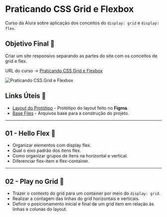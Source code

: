 # Praticando CSS Grid e Flexbox

Curso da Alura sobre aplicação dos conceitos do `display: grid` e `display: flex`.

## Objetivo Final &#x1F3AF;

Criar um site responsivo separando as partes do site com os conceitos de grid e flex.

URL do curso -> [Praticando CSS Grid e Flexbox](https://cursos.alura.com.br/course/praticando-css-grid-flexbox)

![Praticando CSS Grid e Flexbox](https://www.alura.com.br/assets/api/share/curso-praticando-css-grid-flexbox.png)

## Links Úteis &#x1F517;
* [Layout do Protótipo](https://www.figma.com/file/mC6DmuXPGWHYkMWOQD3khm/2713---Praticando-CSS%3A-Grid-e-Flexbox) - Protótipo do layout feito no **Figma**.
* [Base Files](https://github.com/alura-cursos/culturama/archive/e8b36aa5679342f07f552370ae616e3475d41d13.zip) - Arquivos base para a construção do projeto.

***

## 01 - Hello Flex &#x1F516;
* Organizar elementos com display flex.
* Qual o eixo padrão dos itens flex.
* Como organizar grupos de itens na horizontal e vertical.
* Diferenciar flex-item e flex-container.

***

## 02 - Play no Grid &#x1F516;
* Trazer o contexto do grid para um container por meio do `display: grid`.
* Realizar a contagem das linhas do grid horizontais e verticais.
* Definir o posicionamento inicial e final de um grid item em relação às linhas e colunas do layout.